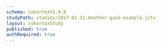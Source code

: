 ```yaml
--- 
schema: cohortexV1.0.0 
studyPath: studies/2017-01-31-Another-good-example.jctx
layout: cohortexStudy 
published: true
authRequired: true 
--- 
```

